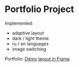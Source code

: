 # Portfolio Project 

Implemented:

- adaptive layout
- dark / light theme 
- ru / en languages
- image switching

Portfolio: [Demo](https://github.com/Dimalogin/Portfolio-app/tree/gh-pages)
[layout in Figma](https://www.figma.com/file/1A1SJ7FYyMUiBqhU3WUiBI/Portfolio?node-id=0%3A1&t=1zE4MjJxJRVEIXd5-0)
